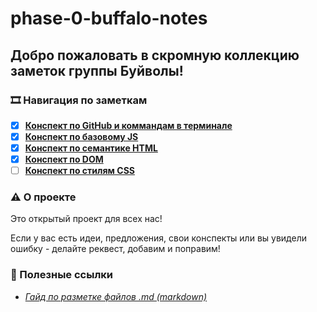# phase-0-buffalo-notes

## Добро пожаловать в скромную коллекцию заметок группы Буйволы!

### 🎞 Навигация по заметкам

- [x] [**Конспект по GitHub и коммандам в терминале**](notes/terminal.md)
- [x] [**Конспект по базовому JS**](notes/js-base.md)
- [X] [**Конспект по семантике HTML**](notes/html-semantics.md)
- [x] [**Конспект по DOM**](notes/dom.md)
- [ ] [**Конспект по стилям CSS**](notes/css-styles.md)

### ⚠️ О проекте

Это открытый проект для всех нас!

Eсли у вас есть идеи, предложения, свои конспекты или вы увидели ошибку - делайте реквест, добавим и поправим!

### 📌 Полезные ссылки

- [*Гайд по разметке файлов .md (markdown)*](https://wiki.miem.hse.ru/docs/miem-digital/wiki/markdown)